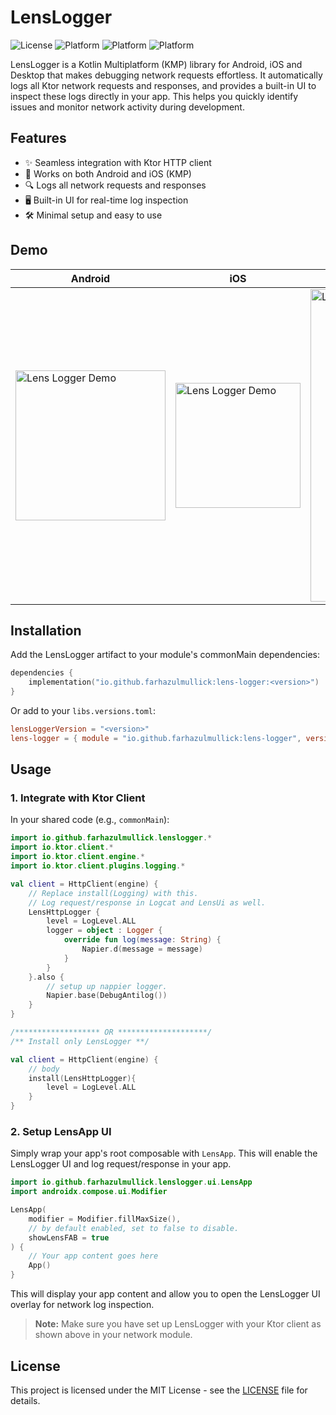 # LensLogger
![License](https://img.shields.io/badge/License-MIT-green)
![Platform](https://img.shields.io/badge/Android-supported-brightgreen?logo=android)
![Platform](https://img.shields.io/badge/iOS-supported-lightgrey?logo=apple)
![Platform](https://img.shields.io/badge/Desktop-supported-blue?logo=windows)

LensLogger is a Kotlin Multiplatform (KMP) library for Android, iOS and Desktop that makes debugging network requests effortless.
It automatically logs all Ktor network requests and responses, and provides a built-in UI to inspect these logs directly in your app. 
This helps you quickly identify issues and monitor network activity during development.

## Features
- ✨ Seamless integration with Ktor HTTP client
- 📱 Works on both Android and iOS (KMP)
- 🔍 Logs all network requests and responses
- 🖥️ Built-in UI for real-time log inspection
- 🛠️ Minimal setup and easy to use

## Demo

| Android                                                                       | iOS                                                                       | Desktop (Windows)                                                            |
|-------------------------------------------------------------------------------|---------------------------------------------------------------------------|------------------------------------------------------------------------------|
| <img src="assets/android_logger_demo.gif" width="240" alt="Lens Logger Demo"> | <img src="assets/ios_logger_demo.gif" width="200" alt="Lens Logger Demo"> |<img src="assets/desktop_logger_demo.gif" width="500" alt="Lens Logger Demo"> 


## Installation

Add the LensLogger artifact to your module's commonMain dependencies:

```kotlin
dependencies {
    implementation("io.github.farhazulmullick:lens-logger:<version>")
}
```
Or add to your `libs.versions.toml`:
```toml
lensLoggerVersion = "<version>"
lens-logger = { module = "io.github.farhazulmullick:lens-logger", version.ref = "lensLoggerVersion" }
```

## Usage

### 1. Integrate with Ktor Client

In your shared code (e.g., `commonMain`):

```kotlin
import io.github.farhazulmullick.lenslogger.*
import io.ktor.client.*
import io.ktor.client.engine.*
import io.ktor.client.plugins.logging.*

val client = HttpClient(engine) {
    // Replace install(Logging) with this.
    // Log request/response in Logcat and LensUi as well.
    LensHttpLogger {
        level = LogLevel.ALL
        logger = object : Logger {
            override fun log(message: String) {
                Napier.d(message = message)
            }
        }
    }.also { 
        // setup up nappier logger.
        Napier.base(DebugAntilog()) 
    }
}

/******************* OR ********************/
/** Install only LensLogger **/

val client = HttpClient(engine) {
    // body 
    install(LensHttpLogger){
        level = LogLevel.ALL
    }
}

```

### 2. Setup LensApp UI

Simply wrap your app's root composable with `LensApp`. This will enable the LensLogger UI and log request/response in your app.


```kotlin
import io.github.farhazulmullick.lenslogger.ui.LensApp
import androidx.compose.ui.Modifier

LensApp(
    modifier = Modifier.fillMaxSize(), 
    // by default enabled, set to false to disable.
    showLensFAB = true
) {
    // Your app content goes here
    App()
}
```

This will display your app content and allow you to open the LensLogger UI overlay for network log inspection.

> **Note:** Make sure you have set up LensLogger with your Ktor client as shown above in your network module.

## License

This project is licensed under the MIT License - see the [LICENSE](./LICENSE) file for details.
